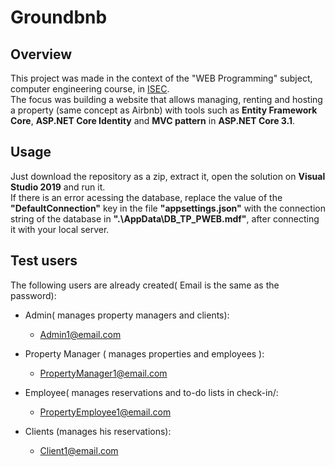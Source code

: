 # Groundbnb

## Overview

This project was made in the context of the "WEB Programming" subject, computer engineering course, in [ISEC](https://www.isec.pt/PT/Default.aspx).  
The focus was building a website that allows managing, renting and hosting a property (same concept as Airbnb) with tools such as **Entity Framework Core**, **ASP.NET Core Identity** and **MVC pattern**  in **ASP.NET Core 3.1**.

## Usage

Just download the repository as a zip, extract it, open the solution on **Visual Studio 2019** and run it.  
If there is an error acessing the database, replace the value of the **"DefaultConnection"** key in the file **"appsettings.json"** with the connection string of the database in  **".\AppData\DB_TP_PWEB.mdf"**, after connecting it with your local server.


## Test users

 The following users are already created( Email is the same as the password):  
 
- Admin( manages property managers and clients):
  - Admin1@email.com
  
- Property Manager ( manages properties and employees ):
  - PropertyManager1@email.com
  
- Employee( manages reservations and to-do lists in check-in/:
  - PropertyEmployee1@email.com
- Clients (manages his reservations):
  - Client1@email.com


 

